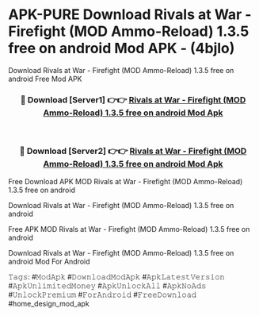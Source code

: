 # APK-PURE Download Rivals at War - Firefight (MOD Ammo-Reload) 1.3.5 free on android Mod APK - (4bjlo)
Download Rivals at War - Firefight (MOD Ammo-Reload) 1.3.5 free on android Free Mod APK

<div align="center">
<h3>🔴 Download [Server1] 👉👉 <a href="https://apk-comot.site?title=Rivals_at_War_-_Firefight_(MOD_Ammo-Reload)_1.3.5_free_on_android">Rivals at War - Firefight (MOD Ammo-Reload) 1.3.5 free on android Mod Apk</a></h3><br>

<h3>🔴 Download [Server2] 👉👉 <a href="https://apk-comot.site?title=Rivals_at_War_-_Firefight_(MOD_Ammo-Reload)_1.3.5_free_on_android">Rivals at War - Firefight (MOD Ammo-Reload) 1.3.5 free on android Mod Apk</a></h3>
</div>


Free Download APK MOD Rivals at War - Firefight (MOD Ammo-Reload) 1.3.5 free on android

Download Rivals at War - Firefight (MOD Ammo-Reload) 1.3.5 free on android 

Free APK MOD Rivals at War - Firefight (MOD Ammo-Reload) 1.3.5 free on android 

Download Rivals at War - Firefight (MOD Ammo-Reload) 1.3.5 free on android Mod For Android

𝚃𝚊𝚐𝚜: #𝙼𝚘𝚍𝙰𝚙𝚔 #𝙳𝚘𝚠𝚗𝚕𝚘𝚊𝚍𝙼𝚘𝚍𝙰𝚙𝚔 #𝙰𝚙𝚔𝙻𝚊𝚝𝚎𝚜𝚝𝚅𝚎𝚛𝚜𝚒𝚘𝚗 #𝙰𝚙𝚔𝚄𝚗𝚕𝚒𝚖𝚒𝚝𝚎𝚍𝙼𝚘𝚗𝚎𝚢 #𝙰𝚙𝚔𝚄𝚗𝚕𝚘𝚌𝚔𝙰𝚕𝚕 #𝙰𝚙𝚔𝙽𝚘𝙰𝚍𝚜 #𝚄𝚗𝚕𝚘𝚌𝚔𝙿𝚛𝚎𝚖𝚒𝚞𝚖 #𝙵𝚘𝚛𝙰𝚗𝚍𝚛𝚘𝚒𝚍 #𝙵𝚛𝚎𝚎𝙳𝚘𝚠𝚗𝚕𝚘𝚊𝚍 #home_design_mod_apk
